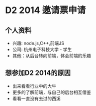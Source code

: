 # D2 2014 邀请票申请

## 个人资料

- 兴趣: node.js,C++,前端JS
- 公司: 杭州电子科技大学 - 学生
- 其他：从后台转向前端，体会前端的乐趣

## 想参加D2 2014的原因

- 出来看看行业中的大牛
- 更多的了解前端，与自己的后台相互借鉴
- 看看一直没有去过的西溪
